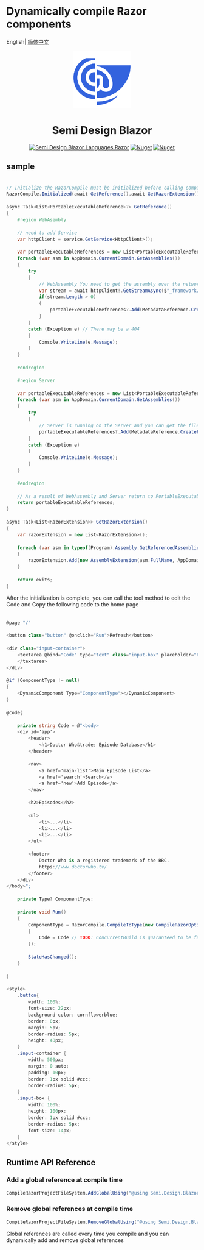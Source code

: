 ﻿# Dynamically compile Razor components

English| [简体中文](./README.zh-CN.md)

<p align="center">
  <a href="http://semi-design-blazor.cn/" target="_blank">
    <img alt="Semi Design Blazor" width="150" src="./logo.png">
  </a>
</p>

<h1 align="center">Semi Design Blazor</h1>

<div align="center">

[![Semi Design Blazor Languages Razor](https://img.shields.io/badge/license-MIT-informational)](https://github.com/semi-design-blazor/Semi.Design.Blazor.Languages.Razor/blob/develop/LICENSE)
[![Nuget](https://img.shields.io/nuget/v/Semi.Design.Blazor.Languages.Razor)](https://www.nuget.org/packages/Semi.Design.Blazor.Languages.Razor)
[![Nuget](https://img.shields.io/nuget/dt/Semi.Design.Blazor.Languages.Razor)](https://www.nuget.org/packages/Semi.Design.Blazor.Languages.Razor)

</div>

## sample

```csharp

// Initialize the RazorCompile must be initialized before calling compilation
RazorCompile.Initialized(await GetReference(),await GetRazorExtension());

async Task<List<PortableExecutableReference>?> GetReference()
{
    #region WebAsembly
    
    // need to add Service
    var httpClient = service.GetService<HttpClient>();

    var portableExecutableReferences = new List<PortableExecutableReference>();
    foreach (var asm in AppDomain.CurrentDomain.GetAssemblies())
    {
        try
        {
            // WebAssembly You need to get the assembly over the network
            var stream = await httpClient!.GetStreamAsync($"_framework/{assembly.GetName().Name}.dll");
            if(stream.Length > 0)
            {
                portableExecutableReferences?.Add(MetadataReference.CreateFromStream(stream));
            }
        }
        catch (Exception e) // There may be a 404
        {
            Console.WriteLine(e.Message);
        }
    }

    #endregion
    
    #region Server
    
    var portableExecutableReferences = new List<PortableExecutableReference>();
    foreach (var asm in AppDomain.CurrentDomain.GetAssemblies())
    {
        try
        {
            // Server is running on the Server and you can get the file directly if you're a Hybrid like Maui Wpf you don't need to get the file through HttpClient and you can get the file directly like server
            portableExecutableReferences?.Add(MetadataReference.CreateFromFile(v.Location));
        }
        catch (Exception e)
        {
            Console.WriteLine(e.Message);
        }
    }
    
    #endregion
   
    // As a result of WebAssembly and Server return to PortableExecutableReference mechanism are different need to separate processing
    return portableExecutableReferences;
}

async Task<List<RazorExtension>> GetRazorExtension()
{
    var razorExtension = new List<RazorExtension>();

    foreach (var asm in typeof(Program).Assembly.GetReferencedAssemblies())
    {
        razorExtension.Add(new AssemblyExtension(asm.FullName, AppDomain.CurrentDomain.Load(asm.FullName)));
    }

    return exits;
}
```

After the initialization is complete, you can call the tool method to edit the Code and Copy the following code to the home page

```csharp

@page "/"

<button class="button" @onclick="Run">Refresh</button>

<div class="input-container">
    <textarea @bind="Code" type="text" class="input-box" placeholder="Please enter the execution code" >
    </textarea>
</div>

@if (ComponentType != null)
{
    <DynamicComponent Type="ComponentType"></DynamicComponent>
}

@code{

    private string Code = @"<body>
    <div id='app'>
        <header>
            <h1>Doctor Who&trade; Episode Database</h1>
        </header>

        <nav>
            <a href='main-list'>Main Episode List</a>
            <a href='search'>Search</a>
            <a href='new'>Add Episode</a>
        </nav>

        <h2>Episodes</h2>

        <ul>
            <li>...</li>
            <li>...</li>
            <li>...</li>
        </ul>

        <footer>
            Doctor Who is a registered trademark of the BBC. 
            https://www.doctorwho.tv/
        </footer>
    </div>
</body>";

    private Type? ComponentType;

    private void Run()
    {
        ComponentType = RazorCompile.CompileToType(new CompileRazorOptions()
        {
            Code = Code // TODO: ConcurrentBuild is guaranteed to be false under WebAssembly because Webassembly does not support multithreading
        });

        StateHasChanged();
    }

}

<style>
    .button{
        width: 100%;
        font-size: 22px;
        background-color: cornflowerblue;
        border: 0px;
        margin: 5px;
        border-radius: 5px;
        height: 40px;
    }
    .input-container {
        width: 500px;
        margin: 0 auto;
        padding: 10px;
        border: 1px solid #ccc;
        border-radius: 5px;
    } 
    .input-box {
        width: 100%;
        height: 100px;
        border: 1px solid #ccc;
        border-radius: 5px;
        font-size: 14px;
    }
</style>
```

## Runtime API Reference

### Add a global reference at compile time

```csharp
CompileRazorProjectFileSystem.AddGlobalUsing("@using Semi.Design.Blazor")
```

### Remove global references at compile time

```csharp
CompileRazorProjectFileSystem.RemoveGlobalUsing("@using Semi.Design.Blazor")
```

Global references are called every time you compile and you can dynamically add and remove global references
